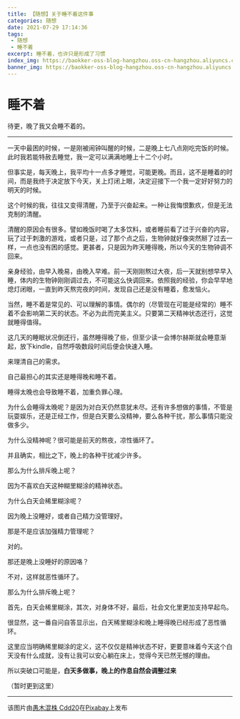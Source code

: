 ```yaml
---
title: 【随想】关于睡不着这件事
categories: 随想
date: 2021-07-29 17:14:36
tags:
 - 随想
 - 睡不着
excerpt: 睡不着，也许只是形成了习惯
index_img: https://baokker-oss-blog-hangzhou.oss-cn-hangzhou.aliyuncs.com/cdn_for_blog/blog_imgs/fairy-tale-1180921_1920.png
banner_img: https://baokker-oss-blog-hangzhou.oss-cn-hangzhou.aliyuncs.com/cdn_for_blog/blog_imgs/fairy-tale-1180921_1920.png
---
```


# 睡不着

待更，晚了我又会睡不着的。

---

一天中最困的时候，一是刚被闹钟叫醒的时候，二是晚上七八点刚吃完饭的时候。此时我若能特赦去睡觉，我一定可以满满地睡上十二个小时。

但事实是，每天晚上，我平均十一点多才睡觉，可能更晚。而且，这不是睡着的时间，而是我终于决定放下今天，关上灯闭上眼，决定迎接下一个我一定好好努力的明天的时候。

这个时候的我，往往又变得清醒，乃至于兴奋起来。一种让我悔恨歉疚，但是无法克制的清醒。

清醒的原因会有很多。譬如晚饭时喝了太多饮料，或者睡前看了过于兴奋的内容，玩了过于刺激的游戏，或者只是，过了那个点之后，生物钟就好像突然掰了过去一样，一点也没有困的感觉。更甚者，只是因为昨天睡得晚，所以今天的生物钟调不回来。

亲身经验，由早入晚易，由晚入早难。前一天刚刚熬过大夜，后一天就别想早早入睡，体内的生物钟刚刚调过去，不可能这么快调回来。依照我的经验，你会早早地熄灯闭眼，一直到昨天熬完夜的时间，发现自己还是没有睡着，愈发恼火。

当然，睡不着是常见的、可以理解的事情。偶尔的（尽管现在可能是经常的）睡不着不会影响第二天的状态。不必为此而完美主义。只要第二天精神状态还行，这觉就睡得值得。

这几天的睡眠状况倒还行，虽然睡得晚了些，但至少读一会博尔赫斯就会睡意渐起，放下kindle，自然呼吸数段时间后便会快速入睡。

来理清自己的需求。

自己最担心的其实还是睡得晚和睡不着。

睡得太晚也会导致睡不着，加重负罪心理。

为什么会睡得太晚呢？是因为对白天仍然意犹未尽。还有许多想做的事情，不管是玩耍娱乐，还是正经工作，但是白天要么没精神，要么各种干扰，那么事情只能没做多少。

为什么没精神呢？很可能是前天的熬夜，凉性循环了。

并且确实，相比之下，晚上的各种干扰减少许多。

那么为什么排斥晚上呢？

因为不喜欢白天这种糊里糊涂的精神状态。

为什么白天会稀里糊涂呢？

因为晚上没睡好，或者自己精力没管理好。

那是不是应该加强精力管理呢？

对的。

那还是晚上没睡好的原因咯？

不对，这样就恶性循环了。

那么为什么排斥晚上呢？

首先，白天会稀里糊涂，其次，对身体不好，最后，社会文化里更加支持早起鸟。

很显然，这一番自问自答显示出，白天稀里糊涂和晚上睡得晚已经形成了恶性循环。

这里应当明确稀里糊涂的定义，这不仅仅是精神状态不好，更要意味着今天这个白天没有什么成就，没有让我可以安心躺在床上，觉得今天已然无憾的理由。

所以突破口可能是，**白天多做事，晚上的作息自然会调整过来**

（暂时更到这里）

---

该图片由<a href="https://pixabay.com/zh/users/愚木混株cdd20-1193381/?utm_source=link-attribution&amp;utm_medium=referral&amp;utm_campaign=image&amp;utm_content=1180921">愚木混株 Cdd20</a>在<a href="https://pixabay.com/zh/?utm_source=link-attribution&amp;utm_medium=referral&amp;utm_campaign=image&amp;utm_content=1180921">Pixabay</a>上发布

